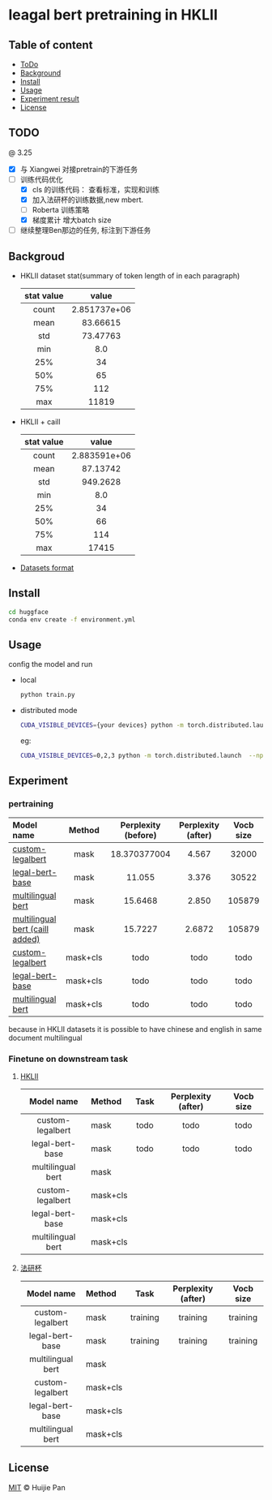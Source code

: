 # leagal bert pretraining in HKLII


## Table of content
- [ToDo](#todo)
- [Background](#background)
- [Install](#install)
- [Usage](#usage)
- [Experiment result](#experiment)
- [License](#license)

## TODO
@ 3.25
- [x] 与 Xiangwei  对接pretrain的下游任务
- [ ] 训练代码优化
    - [x] cls 的训练代码： 查看标准，实现和训练
    - [x] 加入法研杯的训练数据,new mbert.
    - [ ] Roberta 训练策略
    - [x] 梯度累计 增大batch size
- [ ] 继续整理Ben那边的任务, 标注到下游任务

## Backgroud
- HKLII dataset stat(summary of token length of in each paragraph)

    | stat value | value    |
    |:----------:|:--------:|
    |count |  2.851737e+06  |
    |mean  |   83.66615     |
    |std   |   73.47763     |
    |min   |   8.0          |
    |25%   |   34           |
    |50%   |   65           |
    |75%   |   112          |
    |max   |   11819        |

- HKLII + caill

    | stat value | value    |
    |:----------:|:--------:|
    |count |  2.883591e+06  |
    |mean  |   87.13742     |
    |std   |   949.2628     |
    |min   |   8.0          |
    |25%   |   34           |
    |50%   |   66           |
    |75%   |   114          |
    |max   |   17415        |

- [Datasets format](data_prepare/Readme.md)
    

## Install 
```sh
cd huggface
conda env create -f environment.yml
```
## Usage

config the model and run
- local 
    ```sh
    python train.py
    ```
- distributed mode
    ```sh
    CUDA_VISIBLE_DEVICES={your devices} python -m torch.distributed.launch  --nproc_per_node={\# your divce} train.py
    ```
    eg:
    ```sh
    CUDA_VISIBLE_DEVICES=0,2,3 python -m torch.distributed.launch  --nproc_per_node=3 train.py
    ```
## Experiment

### pertraining

| Model name                            |  Method   | Perplexity (before)   | Perplexity (after)| Vocb size |
|:----------------------                |:--------: |:------------------:   |:-----------------:|:---------:|
| [custom-legalbert][1]                 | mask      | 18.370377004          | 4.567             | 32000     |
| [legal-bert-base][2]                  | mask      | 11.055                | 3.376             | 30522     |
| [multilingual bert][3]                | mask      | 15.6468               | 2.850             | 105879    |
| [multilingual bert (caill added)][3]  | mask      | 15.7227               | 2.6872            | 105879    |
| [custom-legalbert][1]                 | mask+cls  | todo                  |todo               | todo      |
| [legal-bert-base][2]                  | mask+cls  | todo                  |todo               | todo      |
| [multilingual bert][3]                | mask+cls  | todo                  |todo               | todo      |




because in HKLII datasets it is possible to have chinese and english in same document multilingual 

### Finetune on downstream task

1. [HKLII](https://www.hklii.hk/eng/)

    | Model name        |  Method   |  Task  | Perplexity (after)| Vocb size |
    |:-----------:      |:--------  |:------------------:   |:-----------------:|:---------:|
    | custom-legalbert  | mask      | todo     | todo       | todo     |
    | legal-bert-base   | mask      | todo     | todo       | todo      |
    | multilingual bert | mask      | 
    | custom-legalbert  | mask+cls  |
    | legal-bert-base   | mask+cls  |
    | multilingual bert | mask+cls  |

2. [法研杯]()

    | Model name        |  Method   |  Task  | Perplexity (after)| Vocb size |
    |:-----------:      |:--------  |:------------------:   |:-----------------:|:---------:|
    | custom-legalbert  | mask      | training     | training       | training     |
    | legal-bert-base   | mask      | training     | training       | training      |
    | multilingual bert | mask      | 
    | custom-legalbert  | mask+cls  |
    | legal-bert-base   | mask+cls  |
    | multilingual bert | mask+cls  |



## License

[MIT](LICENSE) © Huijie Pan 


[1]:https://huggingface.co/zlucia/custom-legalbert
[2]:https://huggingface.co/nlpaueb/legal-bert-small-uncased
[3]:bert-base-multilingual-uncased


